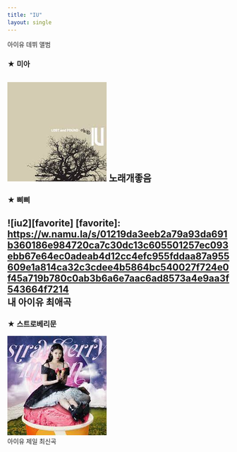 ```yaml
--- 
title: "IU" 
layout: single 
--- 
```

아이유 데뷔 앨범
### ★ 미아 
![iu1](/assets/images/iu1.jpg) 
노래개좋음 
--- 
### ★ 삐삐 
![iu2][favorite] 
[favorite]:  
https://w.namu.la/s/01219da3eeb2a79a93da691b360186e984720ca7c30dc13c605501257ec093ebb67e64ec0adeab4d12cc4efc955fddaa87a955609e1a814ca32c3cdee4b5864bc540027f724e0f45a719b780c0ab3b6a6e7aac6ad8573a4e9aa3f543664f7214  
내 아이유 최애곡 
--- 
### ★ 스트로베리문 
[![iu3](/assets/images/iu3.jpg "드가자 ")](https://file.mk.co.kr/meet/neds/2021/10/image_readtop_2021_989721_16346219914820145.jpg)   
아이유 제일 최신곡
